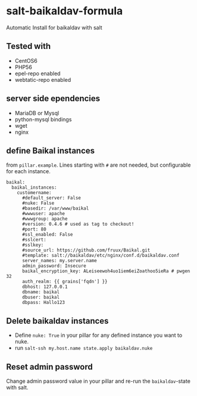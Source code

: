 # salt-baikaldav-formula

Automatic Install for baikaldav with salt

## Tested with

* CentOS6
* PHP56
* epel-repo enabled
* webtatic-repo enabled

## server side ependencies

* MariaDB or Mysql
* python-mysql bindings 
* wget
* nginx

## define Baikal instances

from `pillar.example`. Lines starting with `#` are not needed, but configurable for each instance.

```
baikal:
  baikal_instances:
    customername:
      #default_server: False
      #nuke: False
      #basedir: /var/www/baikal
      #wwwuser: apache
      #wwwgroup: apache
      #version: 0.4.6 # used as tag to checkout!
      #port: 80
      #ssl_enabled: False
      #sslcert: 
      #sslkey:
      #source_url: https://github.com/fruux/Baikal.git
      #template: salt://baikaldav/etc/nginx/conf.d/baikaldav.conf
      server_names: my.server.name
      admin_password: Insecure
      baikal_encryption_key: ALeiseewoh4uo1iem6eiZoathoo5ieRa # pwgen 32
      auth_realm: {{ grains['fqdn'] }}
      dbhost: 127.0.0.1
      dbname: baikal
      dbuser: baikal
      dbpass: Hallo123
```

## Delete baikaldav instances

* Define `nuke: True` in your pillar for any defined instance you want to nuke.
* run `salt-ssh my.host.name state.apply baikaldav.nuke`

## Reset admin password

Change admin password value in your pillar and re-run the `baikaldav`-state with salt.

